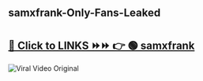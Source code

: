 
 ## samxfrank-Only-Fans-Leaked

# <h2><a href="https://clipsfans.com/samxfrank&ref=git">🔗 Click to LINKS ⏩⏩ 👉 🟢 samxfrank </a></h2>

<a href="https://clipsfans.com/samxfrank&ref=git" rel="nofollow" data-target="animated-image.originalLink"><img src="https://i.ibb.co.com/xMMVF88/686577567.gif" alt="Viral Video Original" style="max-width: 100%; display: inline-block;" data-target="animated-image.originalImage"></a>
